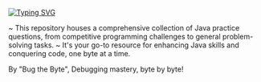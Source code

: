 [![Typing SVG](https://readme-typing-svg.herokuapp.com?font=Rakkas&size=33&pause=960&center=true&vCenter=true&width=435&lines=Java+Practice+Hub)](https://git.io/typing-svg)

~ This repository houses a comprehensive collection of Java practice questions, from competitive programming challenges to general problem-solving tasks. 
~ It's your go-to resource for enhancing Java skills and conquering code, one byte at a time.

By "Bug the Byte", Debugging mastery, byte by byte!
